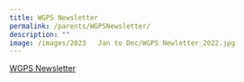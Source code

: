 ```yaml
---
title: WGPS Newsletter
permalink: /parents/WGPSNewsletter/
description: ""
image: /images/2023   Jan to Dec/WGPS Newletter_2022.jpg
---
```



[WGPS Newsletter](http://www.westgroveprimary.com/mobile/index.html)